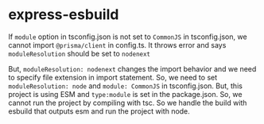 # express-esbuild

If `module` option in tsconfig.json is not set to `CommonJS` in tsconfig.json, we cannot import `@prisma/client` in config.ts. It throws error and says `moduleResolution` should be set to `nodenext`

But, `moduleResolution: nodenext` changes the import behavior and we need to specify file extension in import statement. So, we need to set `moduleResolution: node` and `module: CommonJS` in tsconfig.json. But, this project is using ESM and `type:module` is set in the package.json. So, we cannot run the project by compiling with tsc.
So we handle the build with esbuild that outputs esm and run the project with node.
